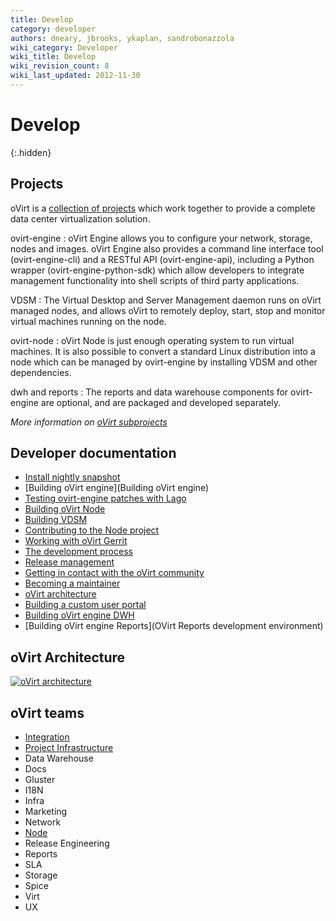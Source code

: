 ```yaml
---
title: Develop
category: developer
authors: dneary, jbrooks, ykaplan, sandrobonazzola
wiki_category: Developer
wiki_title: Develop
wiki_revision_count: 8
wiki_last_updated: 2012-11-30
---
```



<!-- TODO: [Mikey] Fix this page after content structure is final -->

# Develop
{:.hidden}

<section class="row">

<section class="col-md-4">

## Projects

oVirt is a [collection of projects](/documentation/architecture/architecture/) which work together to provide a complete data center virtualization solution.

ovirt-engine
: oVirt Engine allows you to configure your network, storage, nodes and images. oVirt Engine also provides a command line interface tool (ovirt-engine-cli) and a RESTful API (ovirt-engine-api), including a Python wrapper (ovirt-engine-python-sdk) which allow developers to integrate management functionality into shell scripts of third party applications.

VDSM
: The Virtual Desktop and Server Management daemon runs on oVirt managed nodes, and allows oVirt to remotely deploy, start, stop and monitor virtual machines running on the node.

ovirt-node
: oVirt Node is just enough operating system to run virtual machines. It is also possible to convert a standard Linux distribution into a node which can be managed by ovirt-engine by installing VDSM and other dependencies.

dwh and reports
: The reports and data warehouse components for ovirt-engine are optional, and are packaged and developed separately.

_More information on [oVirt subprojects](/subprojects/)_

</section>


<section class="col-md-4">

## Developer documentation

- [Install nightly snapshot](/develop/dev-process/install-nightly-snapshot/)
- [Building oVirt engine](Building oVirt engine)
- [Testing ovirt-engine patches with Lago](/develop/infra/testing/lago/testing-engine-patches-with-lago/)
- [Building oVirt Node](/develop/projects/node/building/)
- [Building VDSM](/develop/developer-guide/vdsm/developers/)
- [Contributing to the Node project](/develop/projects/node/contributing-to-the-node-project/)
- [Working with oVirt Gerrit](/develop/dev-process/working-with-gerrit/)
- [The development process](/develop/dev-process/devprocess/)
- [Release management](/develop/release-management/releases/)
- [Getting in contact with the oVirt community](/community/about/contact/)
- [Becoming a maintainer](/develop/dev-process/becoming-a-maintainer/)
- [oVirt architecture](/documentation/architecture/architecture/)
- [Building a custom user portal](/develop/developer-guide/sample-user-portals/)
- [Building oVirt engine DWH](/documentation/how-to/reports/dwh-development-environment/)
- [Building oVirt engine Reports](OVirt Reports development environment)

</section>


<section class="col-md-4">

## oVirt Architecture

[![oVirt architecture](/images/wiki/Overall-arch.png)](images/wiki/Overall-arch.png)

## oVirt teams

 - [Integration](./projects/project-integration/)
 - [Project Infrastructure](./infra/infrastructure)
 - Data Warehouse
 - Docs
 - Gluster
 - I18N
 - Infra
 - Marketing
 - Network
 - [Node](./projects/node/contributing-to-the-node-project)
 - Release Engineering
 - Reports
 - SLA
 - Storage
 - Spice
 - Virt
 - UX
</section>
</section>
